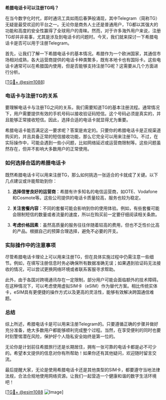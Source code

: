 **希腊电话卡可以注册TG吗？**

在当今数字化时代，即时通讯工具如雨后春笋般涌现，其中Telegram（简称TG）无疑是最受欢迎的平台之一。无论你是商务人士还是普通用户，TG都以其强大的功能和高度的安全性赢得了全球用户的青睐。然而，对于许多海外用户来说，注册TG却并非易事，尤其是涉及到电话卡的问题时。今天，我们就来探讨一下希腊电话卡是否可以用于注册Telegram。

首先，让我们了解一下希腊电话卡的基本情况。希腊作为一个欧洲国家，其通信市场相对成熟，各大运营商提供的电话卡种类繁多，既有本地卡也有国际卡。这些电话卡通常可以在希腊国内使用，但是否能够支持注册TG呢？这需要从几个方面进行分析。

[[TG💪+ @esim1088](https://t.me/s/esim1088)]

### 电话卡与注册TG的关系

要理解电话卡与注册TG之间的关系，我们需要知道TG的基本注册流程。通常情况下，用户需要提供有效的手机号码以接收验证码短信。这个号码必须是真实的，并且能够正常接收短信。因此，选择合适的电话卡就显得尤为重要。

希腊电话卡能否满足这一要求呢？答案是肯定的。只要你的希腊电话卡是正规渠道购买的，并且具备正常的短信接收功能，那么它完全可以用来注册TG。不过，在实际操作中，可能会遇到一些小问题，比如网络延迟或运营商限制等。这些问题虽然存在，但并不影响大多数用户的正常使用。

### 如何选择合适的希腊电话卡

既然希腊电话卡可以用来注册TG，那么如何挑选一张适合的卡就成了关键。以下几点建议或许能帮助到你：

1. **选择信誉良好的运营商**：希腊有许多知名的电信运营商，如OTE、Vodafone和Cosmote等。这些公司提供的电话卡质量较高，服务也较为稳定。
   
2. **关注套餐内容**：不同的套餐可能会影响到你的使用体验。例如，有些套餐可能会限制短信的数量或者流量的速度，所以在购买前一定要仔细阅读相关条款。

3. **考虑价格因素**：虽然高质量的服务往往伴随着较高的费用，但也不乏性价比高的产品。根据自己的预算合理选择，避免不必要的开支。

### 实际操作中的注意事项

尽管希腊电话卡理论上可以用来注册TG，但在具体实施过程中仍需注意一些细节。例如，在填写注册信息时务必确保所有数据准确无误；如果遇到验证码无法接收的情况，可以尝试更换网络环境或者联系客服寻求帮助。

此外，由于各国对跨境通讯存在一定限制，部分用户可能会面临额外的技术障碍。在这种情况下，可以考虑使用虚拟SIM卡（eSIM）作为替代方案。相比传统实体卡，eSIM具有更便捷的操作方式以及更高的灵活性，能够有效解决跨国通信难题。

### 总结

综上所述，希腊电话卡是可以用来注册Telegram的。只要遵循正确的步骤并做好充分准备，绝大多数用户都能够顺利完成整个过程。当然，在享受便利的同时也要时刻警惕潜在风险，保护好个人隐私安全始终是第一位的。

无论你是计划前往希腊旅行还是长期居住，拥有一张可靠的电话卡都是必不可少的。希望本文提供的信息对你有所帮助！如果你还有其他疑问，欢迎随时留言交流。

最后提醒大家，无论是使用希腊电话卡还是其他类型的SIM卡，都要遵守当地法律法规，合法合规地使用网络资源。让我们一起营造一个健康和谐的数字生活环境吧！

[[TG💪+ @esim1088](https://t.me/s/esim1088) ![Image](https://i.postimg.cc/4NQfJmqS/Snipaste-2025-05-13-00-14-12.png)]